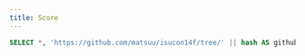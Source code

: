 ```yaml
---
title: Score
---
```


```sql scores
SELECT *, 'https://github.com/matsuu/isucon14f/tree/' || hash AS github, substring(hash, 1, 7) AS short FROM isucon14.reports ORDER BY id;
```

<LineChart data={scores} x=created_at y=score xFmt="YYYY-MM-DD hh:mm:ss">
  <ReferenceArea xMin="2024-12-08 19:00:00" xMax="2024-12-09 03:00:00" />
</LineChart>

<DataTable data={scores}>
  <Column id=id />
  <Column id=created_at fmt="YYYY-MM-DD hh:mm:ss" />
  <Column id=score />
  <Column id=github contentType=link linkLabel=short title=Commit />
  <Column id=comment />
</DataTable>

